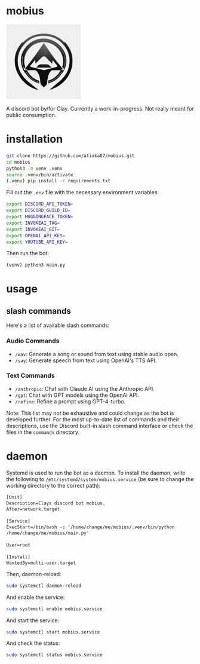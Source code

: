 # mobius
<img src="/logo.jpg" width="200" height="200" />

A discord bot by/for Clay. Currently a work-in-progress. Not really meant for public consumption.

# installation

```bash
git clone https://github.com/afiaka87/mobius.git
cd mobius
python3 -m venv .venv
source .venv/bin/activate
(.venv) pip install -r requirements.txt
```

Fill out the `.env` file with the necessary environment variables:
```bash
export DISCORD_API_TOKEN=
export DISCORD_GUILD_ID=
export HUGGINGFACE_TOKEN=
export INVOKEAI_TAG=
export INVOKEAI_GIT=
export OPENAI_API_KEY=
export YOUTUBE_API_KEY=
```

Then run the bot:
```bash
(venv) python3 main.py
```


# usage

## slash commands

Here's a list of available slash commands:

### Audio Commands
- `/wav`: Generate a song or sound from text using stable audio open.
- `/say`: Generate speech from text using OpenAI's TTS API.

### Text Commands
- `/anthropic`: Chat with Claude AI using the Anthropic API.
- `/gpt`: Chat with GPT models using the OpenAI API.
- `/refine`: Refine a prompt using GPT-4-turbo.

Note: This list may not be exhaustive and could change as the bot is developed further. For the most up-to-date list of commands and their descriptions, use the Discord built-in slash command interface or check the files in the `commands` directory.

# daemon

Systemd is used to run the bot as a daemon. To install the daemon, write the following to `/etc/systemd/system/mobius.service` (be sure to change the working directory to the correct path):

```
[Unit]
Description=Clays discord bot mobius.
After=network.target

[Service]
ExecStart=/bin/bash -c '/home/change/me/mobius/.venv/bin/python /home/change/me/mobius/main.py'

User=root

[Install]
WantedBy=multi-user.target
```

Then, daemon-reload:
```bash
sudo systemctl daemon-reload
```

And enable the service:
```bash
sudo systemctl enable mobius.service
```

And start the service:
```bash
sudo systemctl start mobius.service
```

And check the status:
```bash
sudo systemctl status mobius.service
```
